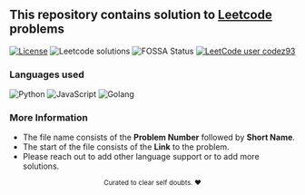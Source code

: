 ## This repository contains solution to [Leetcode](https://leetcode.com) problems

[![License](https://img.shields.io/badge/license-MIT-blue)](https://github.com/akash-codes93/leetocde/blob/master/LICENSE)
![Leetcode solutions](https://badgen.net/badge/Leetcode/solutions/orange?icon=leetcode)
![FOSSA Status](https://app.fossa.com/api/projects/git%2Bgithub.com%2Fakash-codes93%2Fleetcode.svg?type=shield)
[![LeetCode user codez93](https://img.shields.io/badge/dynamic/json?style=plastic&labelColor=black&color=%23ffa116&label=Solved&query=solvedOverTotal&url=https%3A%2F%2Fbadge.xyli.tech/%2Fapi%2Fusers%2Fcodez93&logo=leetcode&logoColor=yellow)](https://leetcode.com/codez93/)


### Languages used
![Python](https://img.shields.io/badge/python-3670A0?style=for-the-badge&logo=python&logoColor=ffdd54)
![JavaScript](https://img.shields.io/badge/javascript-%23323330.svg?style=for-the-badge&logo=javascript&logoColor=%23F7DF1E)
![Golang](https://img.shields.io/badge/Go-00ADD8?style=for-the-badge&logo=go&logoColor=white)

### More Information
- The file name consists of the **Problem Number** followed by **Short Name**.
- The start of the file consists of the **Link** to the problem.
- Please reach out to add other language support or to add more solutions.


<div align="center">
<sub>Curated to clear self doubts. ❤️</sub>
</div>